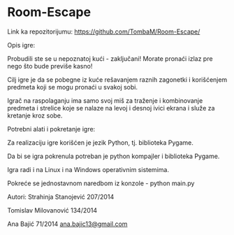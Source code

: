 # Room-Escape

Link ka repozitorijumu:
  https://github.com/TombaM/Room-Escape/

Opis igre:

  Probudili ste se u nepoznatoj kući - zaključani! Morate pronaći izlaz pre nego što bude previše kasno!
  
  Cilj igre je da se pobegne iz kuće rešavanjem raznih zagonetki i korišćenjem predmeta koji se mogu pronaći u svakoj sobi.
  
  Igrač na raspolaganju ima samo svoj miš za traženje i kombinovanje predmeta i strelice koje se nalaze na levoj i desnoj ivici ekrana i služe za kretanje kroz sobe.

Potrebni alati i pokretanje igre:

  Za realizaciju igre korišćen je jezik Python, tj. biblioteka Pygame.
  
  Da bi se igra pokrenula potreban je python kompajler i biblioteka Pygame.
  
  Igra radi i na Linux i na Windows operativnim sistemima.
  
  Pokreće se jednostavnom naredbom iz konzole - python main.py
  
 Autori:
  Strahinja Stanojević 207/2014
  
  Tomislav Milovanović 134/2014 
  
  Ana Bajić 71/2014 ana.bajic13@gmail.com
